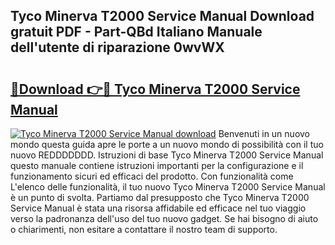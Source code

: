 ## Tyco Minerva T2000 Service Manual Download gratuit PDF - Part-QBd Italiano Manuale dell'utente di riparazione 0wvWX

# <h2><a href="http://dfbqoz.blite.top/?on=Tyco+Minerva+T2000+Service+Manual">🔗Download 👉🔴 Tyco Minerva T2000 Service Manual</a></h2>

[![Tyco Minerva T2000 Service Manual download](https://i.imgur.com/lujVjoI.png)](http://dfbqoz.blite.top/?on=Tyco+Minerva+T2000+Service+Manual)
Benvenuti in un nuovo mondo questa guida apre le porte a un nuovo mondo di possibilità con il tuo nuovo REDDDDDDD. Istruzioni di base Tyco Minerva T2000 Service Manual questo manuale contiene istruzioni importanti per la configurazione e il funzionamento sicuri ed efficaci del prodotto. Con funzionalità come L'elenco delle funzionalità, il tuo nuovo Tyco Minerva T2000 Service Manual è un punto di svolta. Partiamo dal presupposto che Tyco Minerva T2000 Service Manual è stata una risorsa affidabile ed efficace nel tuo viaggio verso la padronanza dell'uso del tuo nuovo gadget. Se hai bisogno di aiuto o chiarimenti, non esitare a contattare il nostro team di supporto.
